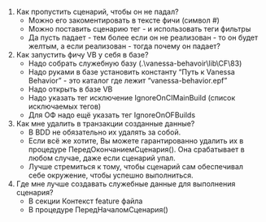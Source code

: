 1. Как пропустить сценарий, чтобы он не падал?
	* Можно его закоментировать в тексте фичи (символ #)
	* Можно поставить сценарию тег - и использовать теги фильтры
	* Да пусть падает - тем более если он не реализован - то он будет желтым, а если реализован - тогда почему он падает? 
2. Как запустить фичу VB у себя в базе?
	* Надо собрать служебную базу (.\vanessa-behavoir\lib\CF\83) 
	* Надо руками в базе установить константу “Путь к  Vanessa Behavior” - это каталог где лежит “vanessa-behavior.epf”
	* Надо открыть в базе VB
	* Надо указать тег исключение IgnoreOnCIMainBuild (список исключаемых тегов)
	* Для ОФ надо ещё указать тег IgnoreOnOFBuilds
3. Как мне удалить в транзакции созданные данные?
	* В BDD не обязательно их удалять за собой.
	* Если всё же хотите,  Вы можете гарантированно удалить их в процедуре ПередОкончаниемСценария(). Она срабатывает в любом случае, даже если сценарий упал.
	* Лучше стремиться к тому, чтобы сценарий сам обеспечивал себе окружение, чтобы успешно выполниться.
4. Где мне лучше создавать служебные данные для выполнения сценария?
	* В секции Контекст feature файла
	* В процедуре ПередНачаломСценария()
